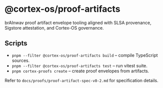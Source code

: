 # @cortex-os/proof-artifacts

brAInwav proof artifact envelope tooling aligned with SLSA provenance, Sigstore attestation, and Cortex-OS governance.

## Scripts

- `pnpm --filter @cortex-os/proof-artifacts build` – compile TypeScript sources.
- `pnpm --filter @cortex-os/proof-artifacts test` – run vitest suite.
- `pnpm cortex-proofs create` – create proof envelopes from artifacts.

Refer to `docs/proofs/proof-artifact-spec-v0-2.md` for specification details.
